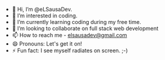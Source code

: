 - 👋 Hi, I’m @eLSausaDev. 
- 👀 I’m interested in coding. 
- 🌱 I’m currently learning coding during my free time. 
- 💞️ I’m looking to collaborate on full stack web development
- 📫 How to reach me - elsausadev@gmail.com
- 😄 Pronouns: Let's get it on! 
- ⚡ Fun fact: I see myself radiates on screen. ;-) 

<!---
eLSausaDev/eLSausaDev is a ✨ special ✨ repository because its `README.md` (this file) appears on your GitHub profile.
You can click the Preview link to take a look at your changes.
--->
